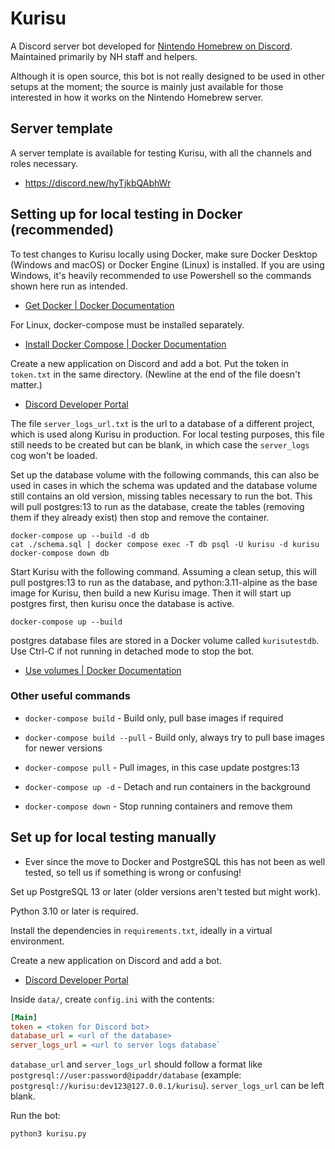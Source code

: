 # Kurisu

A Discord server bot developed for [Nintendo Homebrew on Discord](https://discord.gg/C29hYvh). Maintained primarily by NH staff and helpers.

Although it is open source, this bot is not really designed to be used in other setups at the moment; the source is mainly just available for those interested in how it works on the Nintendo Homebrew server.

## Server template

A server template is available for testing Kurisu, with all the channels and roles necessary.

* https://discord.new/hyTjkbQAbhWr

## Setting up for local testing in Docker (recommended)

To test changes to Kurisu locally using Docker, make sure Docker Desktop (Windows and macOS) or Docker Engine (Linux) is installed. If you are using Windows, it's heavily recommended to use Powershell so the commands shown here run as intended.

* [Get Docker | Docker Documentation](https://docs.docker.com/get-docker/)

For Linux, docker-compose must be installed separately.

* [Install Docker Compose | Docker Documentation](https://docs.docker.com/compose/install/)

Create a new application on Discord and add a bot. Put the token in `token.txt` in the same directory. (Newline at the end of the file doesn't matter.)

* [Discord Developer Portal](https://discord.com/developers/applications)

The file `server_logs_url.txt` is the url to a database of a different project, which is used along Kurisu in production. For local testing purposes, this file still needs to be created but can be blank, in which case the `server_logs` cog won't be loaded.

Set up the database volume with the following commands, this can also be used in cases in which the schema was updated and the database volume still contains an old version, missing tables necessary to run the bot. This will pull postgres:13 to run as the database, create the tables (removing them if they already exist) then stop and remove the container. 
```
docker-compose up --build -d db
cat ./schema.sql | docker compose exec -T db psql -U kurisu -d kurisu
docker-compose down db
```

Start Kurisu with the following command. Assuming a clean setup, this will pull postgres:13 to run as the database, and python:3.11-alpine as the base image for Kurisu, then build a new Kurisu image. Then it will start up postgres first, then kurisu once the database is active.

```
docker-compose up --build
```

postgres database files are stored in a Docker volume called `kurisutestdb`. Use Ctrl-C if not running in detached mode to stop the bot.
* [Use volumes | Docker Documentation](https://docs.docker.com/storage/volumes/)

### Other useful commands

* `docker-compose build` - Build only, pull base images if required

* `docker-compose build --pull` - Build only, always try to pull base images for newer versions

* `docker-compose pull` - Pull images, in this case update postgres:13

* `docker-compose up -d` - Detach and run containers in the background

* `docker-compose down` - Stop running containers and remove them

## Set up for local testing manually

* Ever since the move to Docker and PostgreSQL this has not been as well tested, so tell us if something is wrong or confusing!

Set up PostgreSQL 13 or later (older versions aren't tested but might work).

Python 3.10 or later is required.

Install the dependencies in `requirements.txt`, ideally in a virtual environment.

Create a new application on Discord and add a bot.

- [Discord Developer Portal](https://discord.com/developers/applications)

Inside `data/`, create `config.ini` with the contents:

```ini
[Main]
token = <token for Discord bot>
database_url = <url of the database>
server_logs_url = <url to server logs database`
```

`database_url` and `server_logs_url` should follow a format like `postgresql://user:password@ipaddr/database` (example: `postgresql://kurisu:dev123@127.0.0.1/kurisu`). `server_logs_url` can be left blank.

Run the bot:

```
python3 kurisu.py
```

